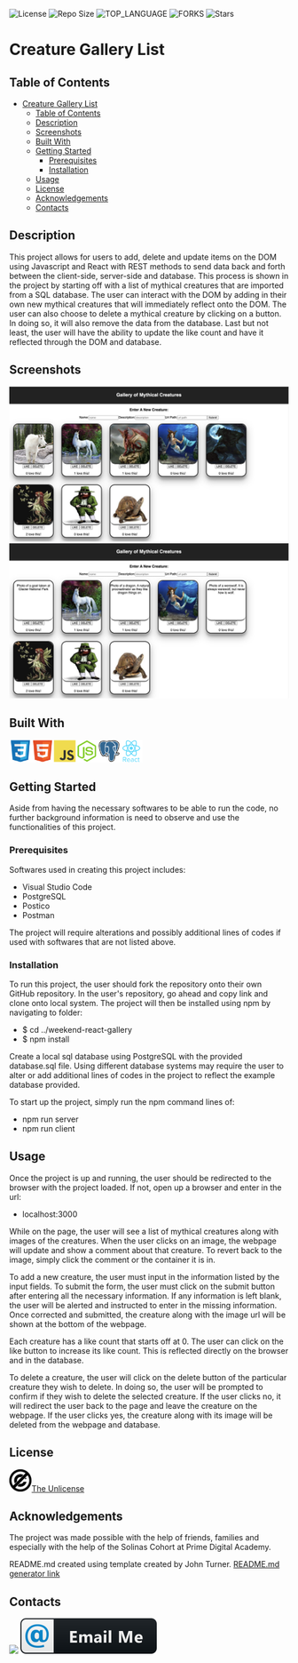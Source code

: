 ![License](https://img.shields.io/github/license/chaochingvang/weekend-react-gallery.svg?style=for-the-badge) ![Repo Size](https://img.shields.io/github/languages/code-size/chaochingvang/weekend-react-gallery.svg?style=for-the-badge) ![TOP_LANGUAGE](https://img.shields.io/github/languages/top/chaochingvang/weekend-react-gallery.svg?style=for-the-badge) ![FORKS](https://img.shields.io/github/forks/chaochingvang/weekend-react-gallery.svg?style=for-the-badge&social) ![Stars](https://img.shields.io/github/stars/chaochingvang/weekend-react-gallery.svg?style=for-the-badge)
    
# Creature Gallery List

## Table of Contents

- [Creature Gallery List](#creature-gallery-list)
  - [Table of Contents](#table-of-contents)
  - [Description](#description)
  - [Screenshots](#screenshots)
  - [Built With](#built-with)
  - [Getting Started](#getting-started)
    - [Prerequisites](#prerequisites)
    - [Installation](#installation)
  - [Usage](#usage)
  - [License](#license)
  - [Acknowledgements](#acknowledgements)
  - [Contacts](#contacts)

## Description

This project allows for users to add, delete and update items on the DOM using Javascript and React with REST methods to send data back and forth between the client-side, server-side and database. This process is shown in the project by starting off with a list of mythical creatures that are imported from a SQL database. The user can interact with the DOM by adding in their own new mythical creatures that will immediately reflect onto the DOM. The user can also choose to delete a mythical creature by clicking on a button. In doing so, it will also remove the data from the database. Last but not least, the user will have the ability to update the like count and have it reflected through the DOM and database. 

## Screenshots

![Screenshot 1](wireframes/screenshot_1.png)
![Screenshot 2](wireframes/screenshot_2.png)

## Built With

<a href="https://developer.mozilla.org/en-US/docs/Web/CSS"><img src="https://raw.githubusercontent.com/devicons/devicon/master/icons/css3/css3-original.svg" height="40px" width="40px" /></a><a href="https://developer.mozilla.org/en-US/docs/Web/HTML"><img src="https://raw.githubusercontent.com/devicons/devicon/master/icons/html5/html5-original.svg" height="40px" width="40px" /></a><a href="https://developer.mozilla.org/en-US/docs/Web/JavaScript"><img src="https://raw.githubusercontent.com/devicons/devicon/master/icons/javascript/javascript-original.svg" height="40px" width="40px" /></a><a href="https://nodejs.org/en/"><img src="https://raw.githubusercontent.com/devicons/devicon/master/icons/nodejs/nodejs-original.svg" height="40px" width="40px" /></a><a href="https://www.postgresql.org/"><img src="https://raw.githubusercontent.com/devicons/devicon/master/icons/postgresql/postgresql-original.svg" height="40px" width="40px" /></a><a href="https://reactjs.org/"><img src="https://raw.githubusercontent.com/devicons/devicon/master/icons/react/react-original-wordmark.svg" height="40px" width="40px" /></a>

## Getting Started

Aside from having the necessary softwares to be able to run the code, no further background information is need to observe and use the functionalities of this project.  

### Prerequisites

Softwares used in creating this project includes:

- Visual Studio Code
- PostgreSQL
- Postico
- Postman

The project will require alterations and possibly additional lines of codes if used with softwares that are not listed above. 

### Installation

To run this project, the user should fork the repository onto their own GitHub repository. In the user's repository, go ahead and copy link and clone onto local system. The project will then be installed using npm by navigating to folder:

- $ cd ../weekend-react-gallery
- $ npm install

Create a local sql database using PostgreSQL with the provided database.sql file. Using different database systems may require the user to alter or add additional lines of codes in the project to reflect the example database provided. 

To start up the project, simply run the npm command lines of:

- npm run server
- npm run client

## Usage

Once the project is up and running, the user should be redirected to the browser with the project loaded. If not, open up a browser and enter in the url: 
- localhost:3000

While on the page, the user will see a list of mythical creatures along with images of the creatures. When the user clicks on an image, the webpage will update and show a comment about that creature. To revert back to the image, simply click the comment or the container it is in.  

To add a new creature, the user must input in the information listed by the input fields. To submit the form, the user must click on the submit button after entering all the necessary information. If any information is left blank, the user will be alerted and instructed to enter in the missing information. Once corrected and submitted, the creature along with the image url will be shown at the bottom of the webpage.

Each creature has a like count that starts off at 0. The user can click on the like button to increase its like count. This is reflected directly on the browser and in the database.

To delete a creature, the user will click on the delete button of the particular creature they wish to delete. In doing so, the user will be prompted to confirm if they wish to delete the selected creature. If the user clicks no, it will redirect the user back to the page and leave the creature on the webpage. If the user clicks yes, the creature along with its image will be deleted from the webpage and database.



## License

<a href="https://choosealicense.com/licenses/unlicense/"><img src="https://raw.githubusercontent.com/johnturner4004/readme-generator/master/src/components/assets/images/unlicense.svg" height=40 />The Unlicense</a>

## Acknowledgements

The project was made possible with the help of friends, families and especially with the help of the Solinas Cohort at Prime Digital Academy.




README.md created using template created by John Turner.
<a href="https://johnturner4004.github.io/readme-generator/">README.md generator link</a>

## Contacts

<a href="https://www.linkedin.com/in/chaochingvang"><img src="https://img.shields.io/badge/LinkedIn-0077B5?style=for-the-badge&logo=linkedin&logoColor=white" /></a>  <a href="mailto:chaoching.vang@gmail.com"><img src=https://raw.githubusercontent.com/johnturner4004/readme-generator/master/src/components/assets/images/email_me_button_icon_151852.svg /></a>